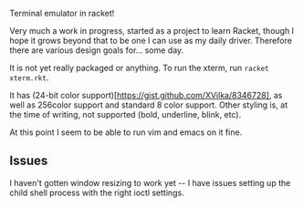 Terminal emulator in racket!

Very much a work in progress, started as a project to learn Racket, though I hope it grows beyond that to be one I can use as my daily driver.  Therefore there are various design goals for... some day.

It is not yet really packaged or anything.  To run the xterm, run `racket xterm.rkt`.

It has (24-bit color support)[https://gist.github.com/XVilka/8346728], as well as 256color support and standard 8 color support.  Other styling is, at the time of writing, not supported (bold, underline, blink, etc).

At this point I seem to be able to run vim and emacs on it fine.

Issues
------

I haven't gotten window resizing to work yet -- I have issues setting up the child shell process with the right ioctl settings.

